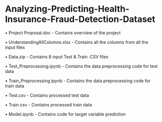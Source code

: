 # Analyzing-Predicting-Health-Insurance-Fraud-Detection-Dataset

•	Project Proposal.doc - Contains overview of the project

•	UnderstandingAllColumns.xlsx - Contains all the columns from all the input files

•	Data.zip - Contains 8 input Test & Train .CSV files

•	Test_Preprocessing.ipynb - Contains the data preprocessing code for test data

•	Train_Preprocessing.ipynb - Contains the data preprocessing code for train data

•	Test.csv - Contains processed test data

•	Train.csv - Contains processed train data 

•	Model.ipynb - Contains code for target variable prediction



